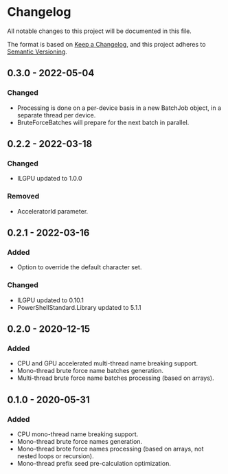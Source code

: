 # Changelog
All notable changes to this project will be documented in this file.

The format is based on [Keep a Changelog](https://keepachangelog.com/en/1.0.0/),
and this project adheres to [Semantic Versioning](https://semver.org/spec/v2.0.0.html).


## 0.3.0 - 2022-05-04
### Changed
- Processing is done on a per-device basis in a new BatchJob object, in a separate thread per device.
- BruteForceBatches will prepare for the next batch in parallel.


## 0.2.2 - 2022-03-18
### Changed
- ILGPU updated to 1.0.0

### Removed
- AcceleratorId parameter.


## 0.2.1 - 2022-03-16
### Added
- Option to override the default character set.

### Changed
- ILGPU updated to 0.10.1
- PowerShellStandard.Library updated to 5.1.1


## 0.2.0 - 2020-12-15
### Added
- CPU and GPU accelerated multi-thread name breaking support.
- Mono-thread brute force name batches generation.
- Multi-thread brute force name batches processing (based on arrays).


## 0.1.0 - 2020-05-31
### Added
- CPU mono-thread name breaking support.
- Mono-thread brute force names generation.
- Mono-thread brote force names processing (based on arrays, not nested loops or recursion).
- Mono-thread prefix seed pre-calculation optimization.
